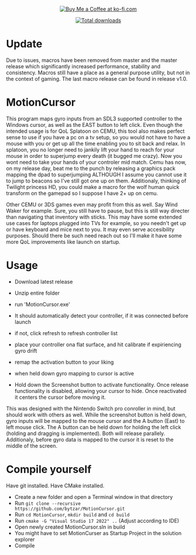 <p align="center">
  <a href="https://ko-fi.com/baehrei" target="_blank">
    <img src="https://ko-fi.com/img/githubbutton_sm.svg" alt="Buy Me a Coffee at ko-fi.com">
  </a>
</p>

<p align="center">
  <a href="https://img.shields.io/github/downloads/bytzar/MotionCursor/total.svg" target="_blank">
    <img src="https://img.shields.io/github/downloads/bytzar/MotionCursor/total.svg" alt="Total downloads">
  </a>
</p>


# Update
Due to issues, macros have been removed from master and the master release which significantly increased performance, stability and consistency. Macros still have a place as a general purpose utility, but not in the context of gaming. The last macro release can be found in release v1.0.

# MotionCursor
This program maps gyro inputs from an SDL3 supported controller to the Windows cursor, as well as the EAST button to left click. Even though the intended usage is for QoL Splatoon on CEMU, this tool also makes perfect sense to use if you have a pc on a tv setup, so you would not have to have a mouse with you or get up all the time enabling you to sit back and relax. In splatoon, you no longer need to jankily lift your hand to reach for your mouse in order to superjump every death (it bugged me crazy). Now you wont need to take your hands of your controler mid match. Cemu has now, on my release day, beat me to the punch by releasing a graphics pack mapping the dpad to superjumping ALTHOUGH I assume you cannot use it to jump to beacons so I've still got one up on them. Additionaly, thinking of Twilight princess HD, you could make a macro for the wolf human quick transform on the gamepad so I suppose I have 2+ up on cemu.

Other CEMU or 3DS games even may profit from this as well. Say Wind Waker for example. Sure, you still have to pause, but this is still way directer than navigating that inventory with sticks.
This may have some extended use cases for laptops plugged into TVs for example, so you needn't get up or have keyboard and mice next to you.
It may even serve accesibility purposes. Should there be such need reach out so I'll make it have some more QoL improvements like launch on startup.

# Usage
- Download latest release
- Unzip entire folder
- run 'MotionCursor.exe'
- It should automatically detect your controller, if it was connected before launch
- if not, click refresh to refresh controller list
- place your controller ona flat surface, and hit calibrate if expiriencing gyro drift
- remap the activation button to your liking
- when held down gyro mapping to cursor is active

- Hold down the Screenshot button to activate functionality. Once release functionality is disabled, allowing your cursor to hide. Once reactivated it centers the cursor before moving it.

This was designed with the Nintendo Switch pro conroller in mind, but should work with others as well. While the screenshot button is held down, gyro inputs will be mapped to the mouse cursor and the A button (East) to left mouse click. The A button can be held down for holding the left click (holding and dragging is implemented). Both will release parallely. Additionaly, before gyro data is mapped to the cursor it is reset to the middle of the screen.

# Compile yourself
Have git installed.
Have CMake installed.

- Create a new folder and open a Terminal window in that directory
- Run `git clone --recursive https://github.com/bytzar/MotionCursor.git`
- Run `cd MotionCursor`, `mkdir build` and `cd build`
- Run `cmake -G "Visual Studio 17 2022" ..` (Adjust according to IDE)
- Open newly created MotionCursor.sln in build
- You might have to set MotionCurser as Startup Project in the solution explorer
- Compile
